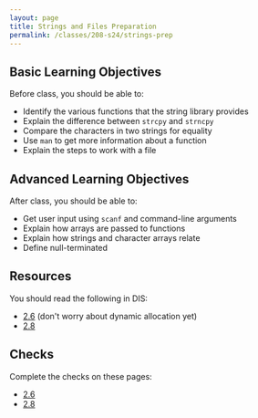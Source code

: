 ```yaml
---
layout: page
title: Strings and Files Preparation
permalink: /classes/208-s24/strings-prep
---
```


<!--## Overview-->

## Basic Learning Objectives
Before class, you should  be able to:
* Identify the various functions that the string library provides
* Explain the difference between `strcpy` and `strncpy`
* Compare the characters in two strings for equality
* Use `man` to get more information about a function
* Explain the steps to work with a file

## Advanced Learning Objectives
After class, you should be able to:
* Get user input using `scanf` and command-line arguments
* Explain how arrays are passed to functions
* Explain how strings and character arrays relate
* Define null-terminated


## Resources
You should read the following in DIS: 
* [2.6](https://diveintosystems.org/book/C2-C_depth/strings.html) (don't worry about dynamic allocation yet)
* [2.8](https://diveintosystems.org/book/C2-C_depth/IO.html)

## Checks
Complete the checks on these pages:
* [2.6](http://runestone.cs.swarthmore.edu/DIS_Exercises/section-2_6.html)
* [2.8](http://runestone.cs.swarthmore.edu/DIS_Exercises/section-2_8.html)
